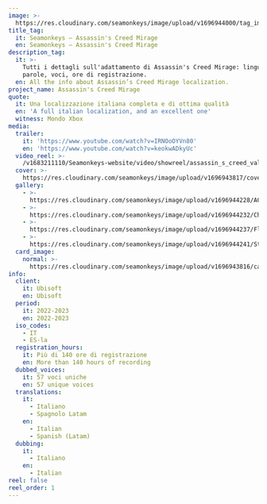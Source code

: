 ```yaml
---
image: >-
  https://res.cloudinary.com/seamonkeys/image/upload/v1696944000/tag_image_1_pbbnjv.jpg
title_tag:
  it: Seamonkeys – Assassin's Creed Mirage
  en: Seamonkeys – Assassin's Creed Mirage
description_tag:
  it: >-
    Tutti i dettagli sull'adattamento di Assassin's Creed Mirage: lingue,
    parole, voci, ore di registrazione.
  en: All the info about Assassin’s Creed Mirage localization.
project_name: Assassin's Creed Mirage
quote:
  it: Una localizzazione italiana completa e di ottima qualità
  en: 'A full italian localization, and an excellent one'
  witness: Mondo Xbox
media:
  trailer:
    it: 'https://www.youtube.com/watch?v=IRNOoOYVn80'
    en: 'https://www.youtube.com/watch?v=keokwADkyUc'
  video_reel: >-
    /v1683211110/Seamonkeys-website/video/showreel/assassin_s_creed_valhalla_reel_sebd2x_ddqmky.mp4
  cover: >-
    https://res.cloudinary.com/seamonkeys/image/upload/v1696943817/cover_afo9f9.jpg
  gallery:
    - >-
      https://res.cloudinary.com/seamonkeys/image/upload/v1696944228/ACM_Screenshot1_120623_0815PMCEST_hbuqjq.jpg
    - >-
      https://res.cloudinary.com/seamonkeys/image/upload/v1696944232/Chocking_Smoke_Bomb_GOLD_RGB_vx4qfr.jpg
    - >-
      https://res.cloudinary.com/seamonkeys/image/upload/v1696944237/Flamethrower_Fight_GOLD_RGB_vsqtc8.jpg
    - >-
      https://res.cloudinary.com/seamonkeys/image/upload/v1696944241/Stealth_Throwing_Knives_GOLD_RGB_au3rue.jpg
  card_image:
    normal: >-
      https://res.cloudinary.com/seamonkeys/image/upload/v1696943816/card-portfolio_ccnefp.jpg
info:
  client:
    it: Ubisoft
    en: Ubisoft
  period:
    it: 2022-2023
    en: 2022-2023
  iso_codes:
    - IT
    - ES-la
  registration_hours:
    it: Più di 140 ore di registrazione
    en: More than 140 hours of recording
  dubbed_voices:
    it: 57 voci uniche
    en: 57 unique voices
  translations:
    it:
      - Italiano
      - Spagnolo Latam
    en:
      - Italian
      - Spanish (Latam)
  dubbing:
    it:
      - Italiano
    en:
      - Italian
reel: false
reel_order: 1
---
```


